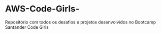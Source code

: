 # AWS-Code-Girls-
Repositório com todos os desafios e projetos desenvolvidos no Bootcamp Santander Code Girls
